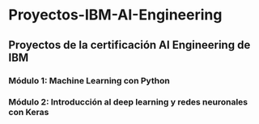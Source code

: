 # Proyectos-IBM-AI-Engineering

## Proyectos de la certificación AI Engineering de IBM

### Módulo 1: Machine Learning con Python
### Módulo 2: Introducción al deep learning y redes neuronales con Keras
